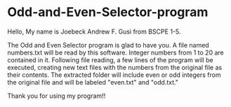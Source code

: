 # Odd-and-Even-Selector-program

Hello, My name is Joebeck Andrew F. Gusi from BSCPE 1-5.

The Odd and Even Selector program is glad to have you. A file named numbers.txt will be read by this software. 
Integer numbers from 1 to 20 are contained in it. Following file reading, a few lines of the program will be executed, 
creating new text files with the numbers from the original file as their contents. The extracted folder will include 
even or odd integers from the original file and will be labeled "even.txt" and "odd.txt."

Thank you for using my program!!